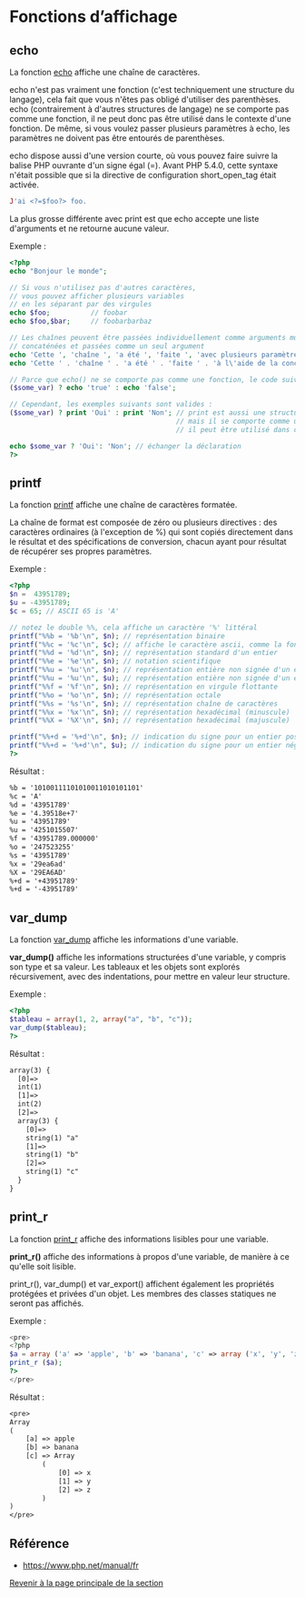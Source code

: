 # Fonctions d’affichage

## echo

La fonction [echo](https://www.php.net/manual/fr/function.echo.php) affiche une chaîne de caractères.

echo n'est pas vraiment une fonction (c'est techniquement une structure du langage), cela fait que vous n'êtes pas obligé d'utiliser des parenthèses. echo (contrairement à d'autres structures de langage) ne se comporte pas comme une fonction, il ne peut donc pas être utilisé dans le contexte d'une fonction. De même, si vous voulez passer plusieurs paramètres à echo, les paramètres ne doivent pas être entourés de parenthèses.

echo dispose aussi d'une version courte, où vous pouvez faire suivre la balise PHP ouvrante d'un signe égal (=). Avant PHP 5.4.0, cette syntaxe n'était possible que si la directive de configuration short_open_tag était activée.

```php
J'ai <?=$foo?> foo.
```

La plus grosse différente avec print est que echo accepte une liste d'arguments et ne retourne aucune valeur.

Exemple :

```php
<?php
echo "Bonjour le monde";

// Si vous n'utilisez pas d'autres caractères,
// vous pouvez afficher plusieurs variables
// en les séparant par des virgules
echo $foo;          // foobar
echo $foo,$bar;     // foobarbarbaz

// Les chaînes peuvent être passées individuellement comme arguments multiples ou
// concaténées et passées comme un seul argument
echo 'Cette ', 'chaîne ', 'a été ', 'faite ', 'avec plusieurs paramètres.', chr(10);
echo 'Cette ' . 'chaîne ' . 'a été ' . 'faite ' . 'à l\'aide de la concaténation.' . "\n";

// Parce que echo() ne se comporte pas comme une fonction, le code suivant est invalide.
($some_var) ? echo 'true' : echo 'false';

// Cependant, les exemples suivants sont valides :
($some_var) ? print 'Oui' : print 'Non'; // print est aussi une structure de langage,
                                         // mais il se comporte comme une fonction, donc,
                                         // il peut être utilisé dans ce contexte.

echo $some_var ? 'Oui': 'Non'; // échanger la déclaration
?>
```

## printf

La fonction [printf](https://www.php.net/manual/fr/function.printf.php) affiche une chaîne de caractères formatée.

La chaîne de format est composée de zéro ou plusieurs directives : des caractères ordinaires (à l'exception de %) qui sont copiés directement dans le résultat et des spécifications de conversion, chacun ayant pour résultat de récupérer ses propres paramètres.

Exemple :

```php
<?php
$n =  43951789;
$u = -43951789;
$c = 65; // ASCII 65 is 'A'

// notez le double %%, cela affiche un caractère '%' littéral
printf("%%b = '%b'\n", $n); // représentation binaire
printf("%%c = '%c'\n", $c); // affiche le caractère ascii, comme la fonction chr()
printf("%%d = '%d'\n", $n); // représentation standard d'un entier
printf("%%e = '%e'\n", $n); // notation scientifique
printf("%%u = '%u'\n", $n); // représentation entière non signée d'un entier positif
printf("%%u = '%u'\n", $u); // représentation entière non signée d'un entier négatif
printf("%%f = '%f'\n", $n); // représentation en virgule flottante
printf("%%o = '%o'\n", $n); // représentation octale
printf("%%s = '%s'\n", $n); // représentation chaîne de caractères
printf("%%x = '%x'\n", $n); // représentation hexadécimal (minuscule)
printf("%%X = '%X'\n", $n); // représentation hexadécimal (majuscule)

printf("%%+d = '%+d'\n", $n); // indication du signe pour un entier positif
printf("%%+d = '%+d'\n", $u); // indication du signe pour un entier négatif
?>
```

Résultat :

```txt
%b = '10100111101010011010101101'
%c = 'A'
%d = '43951789'
%e = '4.39518e+7'
%u = '43951789'
%u = '4251015507'
%f = '43951789.000000'
%o = '247523255'
%s = '43951789'
%x = '29ea6ad'
%X = '29EA6AD'
%+d = '+43951789'
%+d = '-43951789'
```

## var_dump

La fonction [var_dump](https://www.php.net/manual/fr/function.var-dump.php) affiche les informations d'une variable.

__var_dump()__ affiche les informations structurées d'une variable, y compris son type et sa valeur. Les tableaux et les objets sont explorés récursivement, avec des indentations, pour mettre en valeur leur structure.

Exemple :

```php
<?php
$tableau = array(1, 2, array("a", "b", "c"));
var_dump($tableau);
?>
```

Résultat :

```txt
array(3) {
  [0]=>
  int(1)
  [1]=>
  int(2)
  [2]=>
  array(3) {
    [0]=>
    string(1) "a"
    [1]=>
    string(1) "b"
    [2]=>
    string(1) "c"
  }
}
```

## print_r

La fonction [print_r](https://www.php.net/manual/fr/function.print-r.php) affiche des informations lisibles pour une variable.

__print_r()__ affiche des informations à propos d'une variable, de manière à ce qu'elle soit lisible.

print_r(), var_dump() et var_export() affichent également les propriétés protégées et privées d'un objet. Les membres des classes statiques ne seront pas affichés.

Exemple :

```php
<pre>
<?php
$a = array ('a' => 'apple', 'b' => 'banana', 'c' => array ('x', 'y', 'z'));
print_r ($a);
?>
</pre>
```

Résultat :

```txt
<pre>
Array
(
    [a] => apple
    [b] => banana
    [c] => Array
        (
            [0] => x
            [1] => y
            [2] => z
        )
)
</pre>
```

## Référence

- <https://www.php.net/manual/fr>

[Revenir à la page principale de la section](README.md)
